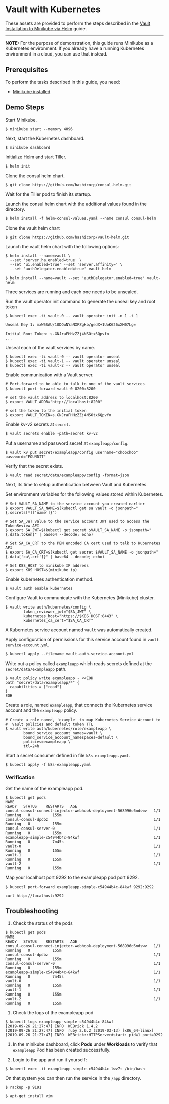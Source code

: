 # Vault with Kubernetes

These assets are provided to perform the steps described in the [Vault Installation to Minikube via Helm](https://learn.hashicorp.com/vault/k8s-day-one/k8s-helm-chart) guide.

---

**NOTE:** For the purpose of demonstration, this guide runs Minikube as a
Kubernetes environment. If you already have a running Kubernetes environment
in a cloud, you can use that instead.

## Prerequisites

To perform the tasks described in this guide, you need:

- [Minikube installed](https://kubernetes.io/docs/tasks/tools/install-minikube/)

## Demo Steps

Start Minikube.

```
$ minikube start --memory 4096
```

Next, start the Kubernetes dashboard.

```
$ minikube dashboard
```

Initialize Helm and start Tiller.

```shell
$ helm init
```

Clone the consul helm chart.

```shell
$ git clone https://github.com/hashicorp/consul-helm.git
```

Wait for the Tiller pod to finish its startup.

Launch the consul helm chart with the additional values found in the directory.

```shell
$ helm install -f helm-consul-values.yaml --name consul consul-helm
```

Clone the vault helm chart

```shell
$ git clone https://github.com/hashicorp/vault-helm.git
```

Launch the vault helm chart with the following options:

```shell
$ helm install --name=vault \
  --set 'server.ha.enabled=true' \
  --set 'ui.enabled=true' --set 'server.affinity=' \
  --set 'authDelegator.enabled=true' vault-helm
```

```shell
$ helm install --name=vault --set 'authDelegator.enabled=true' vault-helm
```

Three services are running and each one needs to be unsealed.

Run the vault operator init command to generate the unseal key and root token

```shell
$ kubectl exec -ti vault-0 -- vault operator init -n 1 -t 1

Unseal Key 1: mxW5SAU/10DOuNYaNXFZgkb/gedX+1UoK626xXM07Lg=

Initial Root Token: s.GNJraFHHzZZj4NSOtx6Qpvfo
...
```

Unseal each of the vault services by name.

```shell
$ kubectl exec -ti vault-0 -- vault operator unseal
$ kubectl exec -ti vault-1 -- vault operator unseal
$ kubectl exec -ti vault-2 -- vault operator unseal
```

Enable communication with a Vault server.

```
# Port-forward to be able to talk to one of the vault services
$ kubectl port-forward vault-0 8200:8200

# set the vault address to localhost:8200
$ export VAULT_ADDR="http://localhost:8200"

# set the token to the initial token
$ export VAULT_TOKEN=s.GNJraFHHzZZj4NSOtx6Qpvfo
```

Enable kv-v2 secrets at `secret`.

```shell
$ vault secrets enable -path=secret kv-v2
```

Put a username and password secret at `exampleapp/config`.

```shell
$ vault kv put secret/exampleapp/config username="choochoo" password="FOUNDIT"
```

Verify that the secret exists.

```shell
$ vault read secret/data/exampleapp/config -format=json
```

Next, its time to setup authentication between Vault and Kubernetes.

Set environment variables for the following values stored within Kubernetes.

```
# Set VAULT_SA_NAME to the service account you created earlier
$ export VAULT_SA_NAME=$(kubectl get sa vault -o jsonpath="{.secrets[*]['name']}")

# Set SA_JWT value to the service account JWT used to access the TokenReview API
$ export SA_JWT=$(kubectl get secret $VAULT_SA_NAME -o jsonpath="{.data.token}" | base64 --decode; echo)

# Set SA_CA_CRT to the PEM encoded CA cert used to talk to Kubernetes API
$ export SA_CA_CRT=$(kubectl get secret $VAULT_SA_NAME -o jsonpath="{.data['ca\.crt']}" | base64 --decode; echo)

# Set K8S_HOST to minikube IP address
$ export K8S_HOST=$(minikube ip)
```

Enable kubernetes authentication method.

```shell
$ vault auth enable kubernetes
```

Configure Vault to communicate with the Kubernetes (Minikube) cluster.

```shell
$ vault write auth/kubernetes/config \
        token_reviewer_jwt="$SA_JWT" \
        kubernetes_host="https://$K8S_HOST:8443" \
        kubernetes_ca_cert="$SA_CA_CRT"
```

A Kubernetes service account named `vault` was automatically created.

Apply configuration of permissions for this service account found in
`vault-service-account.yml`.

```
$ kubectl apply --filename vault-auth-service-account.yml
```

Write out a policy called `exampleapp` which reads secrets defined at the `secret/data/exampleapp` path.

```shell
$ vault policy write exampleapp - <<EOH
path "secret/data/exampleapp/*" {
  capabilities = ["read"]
}
EOH
```

Create a role, named `exampleapp`, that connects the Kubernetes service account
and the `exampleapp` policy.

```shell
# Create a role named, 'example' to map Kubernetes Service Account to
#  Vault policies and default token TTL
$ vault write auth/kubernetes/role/exampleapp \
        bound_service_account_names=vault \
        bound_service_account_namespaces=default \
        policies=exampleapp \
        ttl=24h
```

Start a secret consumer defined in file `k8s-exampleapp.yaml`.

```shell
$ kubectl apply -f k8s-exampleapp.yaml
```

### Verification

Get the name of the exampleapp pod.

```shell
$ kubectl get pods
NAME                                                              READY   STATUS    RESTARTS   AGE
consul-consul-connect-injector-webhook-deployment-568996d6ndswv   1/1     Running   0          155m
consul-consul-dpdbz                                               1/1     Running   0          155m
consul-consul-server-0                                            1/1     Running   0          155m
exampleapp-simple-c54944b4c-84kwf                                 1/1     Running   0          7m45s
vault-0                                                           1/1     Running   0          155m
vault-1                                                           1/1     Running   0          155m
vault-2                                                           1/1     Running   0          155m
```

Map your localhost port 9292 to the exampleapp pod port 9292.

```shell
$ kubectl port-forward exampleapp-simple-c54944b4c-84kwf 9292:9292
```

```shell
curl http://localhost:9292
```

## Troubleshooting

1. Check the status of the pods

```shell
$ kubectl get pods
NAME                                                              READY   STATUS    RESTARTS   AGE
consul-consul-connect-injector-webhook-deployment-568996d6ndswv   1/1     Running   0          155m
consul-consul-dpdbz                                               1/1     Running   0          155m
consul-consul-server-0                                            1/1     Running   0          155m
exampleapp-simple-c54944b4c-84kwf                                 1/1     Running   0          7m45s
vault-0                                                           1/1     Running   0          155m
vault-1                                                           1/1     Running   0          155m
vault-2                                                           1/1     Running   0          155m
```

1. Check the logs of the exampleapp pod

```shell
$ kubectl logs exampleapp-simple-c54944b4c-84kwf
[2019-09-26 21:27:47] INFO  WEBrick 1.4.2
[2019-09-26 21:27:47] INFO  ruby 2.6.2 (2019-03-13) [x86_64-linux]
[2019-09-26 21:27:47] INFO  WEBrick::HTTPServer#start: pid=1 port=9292
```

1. In the minikube dashboard, click **Pods** under **Workloads** to verify that
`exampleapp` Pod has been created successfully.


1. Login to the app and run it yourself:

```shell
$ kubectl exec -it exampleapp-simple-c54944b4c-lwv7t /bin/bash
```

On that system you can then run the service in the `/app` directory.

```shell
$ rackup -p 9191
```

```shell
$ apt-get install vim
```